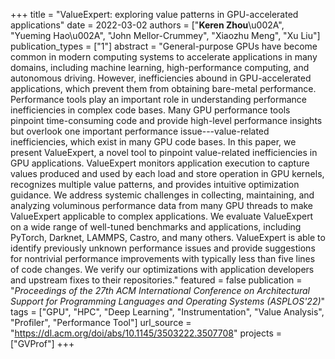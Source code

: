 +++
title = "ValueExpert: exploring value patterns in GPU-accelerated applications"
date = 2022-03-02
authors = ["**Keren Zhou**\u002A", "Yueming Hao\u002A", "John Mellor-Crummey", "Xiaozhu Meng", "Xu Liu"]
publication_types = ["1"]
abstract = "General-purpose GPUs have become common in modern computing systems to accelerate applications in many domains, including machine learning, high-performance computing, and autonomous driving. However, inefficiencies abound in GPU-accelerated applications, which prevent them from obtaining bare-metal performance. Performance tools play an important role in understanding performance inefficiencies in complex code bases. Many GPU performance tools pinpoint time-consuming code and provide high-level performance insights but overlook one important performance issue---value-related inefficiencies, which exist in many GPU code bases. In this paper, we present ValueExpert, a novel tool to pinpoint value-related inefficiencies in GPU applications. ValueExpert monitors application execution to capture values produced and used by each load and store operation in GPU kernels, recognizes multiple value patterns, and provides intuitive optimization guidance. We address systemic challenges in collecting, maintaining, and analyzing voluminous performance data from many GPU threads to make ValueExpert applicable to complex applications. We evaluate ValueExpert on a wide range of well-tuned benchmarks and applications, including PyTorch, Darknet, LAMMPS, Castro, and many others. ValueExpert is able to identify previously unknown performance issues and provide suggestions for nontrivial performance improvements with typically less than five lines of code changes. We verify our optimizations with application developers and upstream fixes to their repositories."
featured = false
publication = "*Proceedings of the 27th ACM International Conference on Architectural Support for Programming Languages and Operating Systems (ASPLOS'22)*"
tags = ["GPU", "HPC", "Deep Learning", "Instrumentation", "Value Analysis", "Profiler", "Performance Tool"]
url_source = "https://dl.acm.org/doi/abs/10.1145/3503222.3507708"
projects = ["GVProf"]
+++

